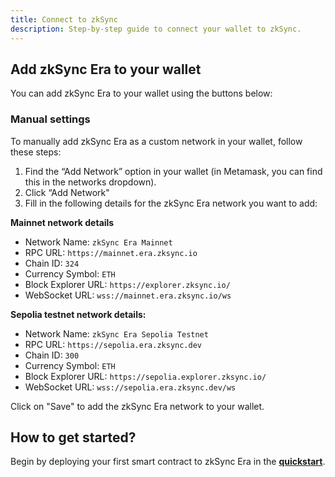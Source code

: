 ```yaml
---
title: Connect to zkSync
description: Step-by-step guide to connect your wallet to zkSync.
---
```


## Add zkSync Era to your wallet

You can add zkSync Era to your wallet using the buttons below:

<network-adder network="mainnet"></network-adder>
<network-adder network="testnet"></network-adder>



### Manual settings

To manually add zkSync Era as a custom network in your wallet, follow these steps:

1. Find the “Add Network” option in your wallet (in Metamask, you can find this in the networks dropdown).
2. Click “Add Network"
3. Fill in the following details for the zkSync Era network you want to add:

**Mainnet network details**

- Network Name: `zkSync Era Mainnet`
- RPC URL: `https://mainnet.era.zksync.io`
- Chain ID: `324`
- Currency Symbol: `ETH`
- Block Explorer URL: `https://explorer.zksync.io/`
- WebSocket URL: `wss://mainnet.era.zksync.io/ws`

**Sepolia testnet network details:**

- Network Name: `zkSync Era Sepolia Testnet`
- RPC URL: `https://sepolia.era.zksync.dev`
- Chain ID: `300`
- Currency Symbol: `ETH`
- Block Explorer URL: `https://sepolia.explorer.zksync.io/`
- WebSocket URL: `wss://sepolia.era.zksync.dev/ws`

Click on "Save" to add the zkSync Era network to your wallet.

## **How to get started?**

Begin by deploying your first smart contract to zkSync Era in the **[quickstart](3.quickstart.md)**.
